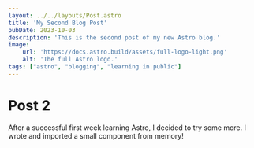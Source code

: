 ```yaml
---
layout: ../../layouts/Post.astro
title: 'My Second Blog Post'
pubDate: 2023-10-03
description: 'This is the second post of my new Astro blog.'
image:
    url: 'https://docs.astro.build/assets/full-logo-light.png'
    alt: 'The full Astro logo.'
tags: ["astro", "blogging", "learning in public"]
---
```


# Post 2

After a successful first week learning Astro, I decided to try some more. I wrote and imported a small component from memory!
